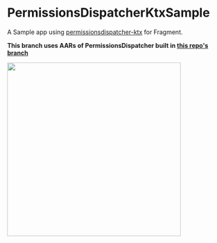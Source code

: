 # PermissionsDispatcherKtxSample
A Sample app using [permissionsdispatcher-ktx](https://github.com/permissions-dispatcher/PermissionsDispatcher/tree/master/ktx) for Fragment. 


**This branch uses AARs of PermissionsDispatcher built in [this repo's branch](https://github.com/omtians9425/PermissionsDispatcher/tree/fix_lifecycle_fragment)**

<img src="https://user-images.githubusercontent.com/50520222/155817881-fbed34ae-b4ac-4647-8798-5fdb8b5c8c0f.gif" width=400 />
